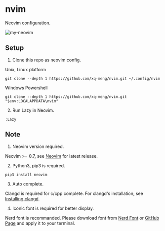 # nvim
Neovim configuration.

![my-neovim](https://images.cnblogs.com/cnblogs_com/xqmeng/2040131/o_220623030633_nvim-greeting.png)

## Setup

1. Clone this repo as neovim config.

Unix, Linux platform

```
git clone --depth 1 https://github.com/xq-meng/nvim.git ~/.config/nvim
```

Windows Powershell

```
git clone --depth 1 https://github.com/xq-meng/nvim.git "$env:LOCALAPPDATA\nvim"
```

2. Run Lazy in Neovim.

```
:Lazy
```

## Note

1. Neovim version required.

Neovim >= 0.7, see [Neovim](https://neovim.io/) for latest release.

2. Python3, pip3 is required.

```
pip3 install neovim
```

3. Auto complete.

Clangd is required for c/cpp complete. For clangd's installation, see [Installing clangd](https://clangd.llvm.org/installation).

4. Iconic font is required for better display.

Nerd font is recommanded. Please download font from [Nerd Font](https://www.nerdfonts.com/font-downloads) or [GitHub Page](https://github.com/ryanoasis/nerd-fonts/tree/master/patched-fonts) and apply it to your terminal.

